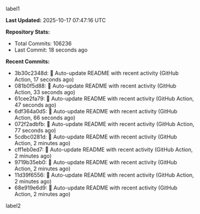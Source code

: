 
label1 
<!-- ACTIVITY_START -->
**Last Updated:** 2025-10-17 07:47:16 UTC

**Repository Stats:**
- Total Commits: 106236
- Last Commit: 18 seconds ago

**Recent Commits:**
- 3b30c2348d: 🤖 Auto-update README with recent activity (GitHub Action, 17 seconds ago)
- 081b0f5d88: 🤖 Auto-update README with recent activity (GitHub Action, 33 seconds ago)
- 61cee2fa79: 🤖 Auto-update README with recent activity (GitHub Action, 47 seconds ago)
- 6df364a0d5: 🤖 Auto-update README with recent activity (GitHub Action, 66 seconds ago)
- 072f2adbfb: 🤖 Auto-update README with recent activity (GitHub Action, 77 seconds ago)
- 5cdbc0281d: 🤖 Auto-update README with recent activity (GitHub Action, 2 minutes ago)
- cff1eb0ed7: 🤖 Auto-update README with recent activity (GitHub Action, 2 minutes ago)
- 9719b35eb0: 🤖 Auto-update README with recent activity (GitHub Action, 2 minutes ago)
- 11d39f6556: 🤖 Auto-update README with recent activity (GitHub Action, 2 minutes ago)
- 68e919e6d9: 🤖 Auto-update README with recent activity (GitHub Action, 2 minutes ago)
<!-- ACTIVITY_END -->

label2
